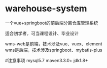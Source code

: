 # warehouse-system
一个vue+springboot的前后端分离仓库管理系统

适合初学者，可当课程设计、毕业设计

wms-web是前端，技术涉及vue、vuex、element <br/>
wms是后端，技术涉及springboot、mybatis-plus

#注意事项
mysql5.7
maven3.3.0+
jdk1.8+

